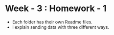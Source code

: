 # Week - 3 : Homework - 1
- Each folder has their own Readme files.
- I explain sending data with three different ways.
